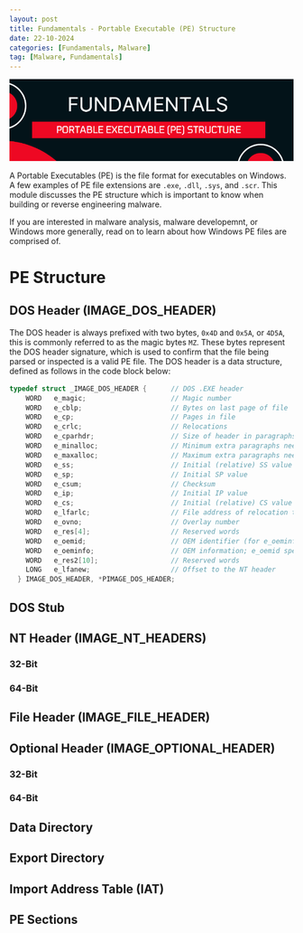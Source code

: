 ```yaml
---
layout: post
title: Fundamentals - Portable Executable (PE) Structure
date: 22-10-2024
categories: [Fundamentals, Malware]
tag: [Malware, Fundamentals]
---
```


![Banner PEStruct](assets/images/blogs/PEStruct/PEStruct-Banner.png)

A Portable Executables (PE) is the file format for executables on Windows. A few examples of PE file extensions are `.exe`, `.dll`, `.sys`, and `.scr`. This module discusses the PE structure which is important to know when building or reverse engineering malware.

If you are interested in malware analysis, malware developemnt, or Windows more generally, read on to learn about how Windows PE files are comprised of.

# PE Structure

## DOS Header (IMAGE_DOS_HEADER)

The DOS header is always prefixed with two bytes, `0x4D` and `0x5A`, or `4D5A`, this is commonly referred to as the magic bytes `MZ`. These bytes represent the DOS header signature, which is used to confirm that the file being parsed or inspected is a valid PE file. The DOS header is a data structure, defined as follows in the code block below:

```c
typedef struct _IMAGE_DOS_HEADER {      // DOS .EXE header
    WORD   e_magic;                     // Magic number
    WORD   e_cblp;                      // Bytes on last page of file
    WORD   e_cp;                        // Pages in file
    WORD   e_crlc;                      // Relocations
    WORD   e_cparhdr;                   // Size of header in paragraphs
    WORD   e_minalloc;                  // Minimum extra paragraphs needed
    WORD   e_maxalloc;                  // Maximum extra paragraphs needed
    WORD   e_ss;                        // Initial (relative) SS value
    WORD   e_sp;                        // Initial SP value
    WORD   e_csum;                      // Checksum
    WORD   e_ip;                        // Initial IP value
    WORD   e_cs;                        // Initial (relative) CS value
    WORD   e_lfarlc;                    // File address of relocation table
    WORD   e_ovno;                      // Overlay number
    WORD   e_res[4];                    // Reserved words
    WORD   e_oemid;                     // OEM identifier (for e_oeminfo)
    WORD   e_oeminfo;                   // OEM information; e_oemid specific
    WORD   e_res2[10];                  // Reserved words
    LONG   e_lfanew;                    // Offset to the NT header
  } IMAGE_DOS_HEADER, *PIMAGE_DOS_HEADER;
```

## DOS Stub

## NT Header (IMAGE_NT_HEADERS)

### 32-Bit 

### 64-Bit 

## File Header (IMAGE_FILE_HEADER)

## Optional Header (IMAGE_OPTIONAL_HEADER)

### 32-Bit 

### 64-Bit 

## Data Directory

## Export Directory

## Import Address Table (IAT)

## PE Sections
